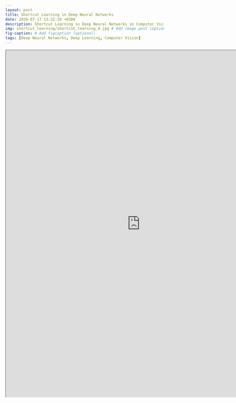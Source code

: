 ```yaml
---
layout: post
title: Shortcut Learning in Deep Neural Networks
date: 2020-07-17 13:32:20 +0300
description: Shortcut Learning in Deep Neural Networks in Computer Vision
img: shortcut_learning/shortcut_learning_4.jpg # Add image post (optional)
fig-caption: # Add figcaption (optional)
tags: [Deep Neural Networks, Deep Learning, Computer Vision]
---
```



<iframe src="https://drive.google.com/file/d/1WfyveeaEXE0GExoUBYrnYTEJYc_aLvO-/preview" width="850" height="1100"></iframe>
